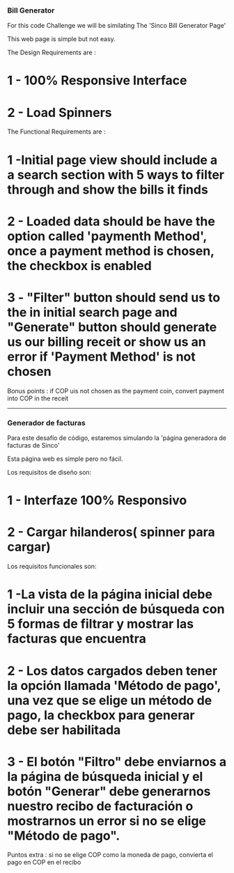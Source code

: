 ### Bill Generator

For this code Challenge we will be similating The 'Sinco Bill Generator Page'

This web page is simple but not easy. 

The Design Requirements are :

# 1 - 100% Responsive Interface
# 2 - Load Spinners

The Functional Requirements are :

# 1 -Initial page view should include a a search section with 5 ways to filter through and show the bills it finds
# 2 - Loaded data should be have the option called 'paymenth Method', once a payment method is chosen, the checkbox is enabled
# 3 - "Filter" button should send us to the in initial search page and "Generate" button should generate us our billing receit or show us an error if 'Payment Method' is not chosen

Bonus points : 
if COP uis not chosen as the payment coin, convert payment into COP in the receit

--------------------------------------------------------------------

### Generador de facturas

Para este desafío de código, estaremos simulando la 'página generadora de facturas de Sinco'

Esta página web es simple pero no fácil.

Los requisitos de diseño son:

# 1 - Interfaze 100% Responsivo
# 2 - Cargar hilanderos( spinner para cargar)

Los requisitos funcionales son:

# 1 -La vista de la página inicial debe incluir una sección de búsqueda con 5 formas de filtrar y mostrar las facturas que encuentra
# 2 - Los datos cargados deben tener la opción llamada 'Método de pago', una vez que se elige un método de pago, la checkbox para generar debe ser habilitada
# 3 - El botón "Filtro" debe enviarnos a la página de búsqueda inicial y el botón "Generar" debe generarnos nuestro recibo de facturación o mostrarnos un error si no se elige "Método de pago".

Puntos extra :
si no se elige COP como la moneda de pago, convierta el pago en COP en el recibo